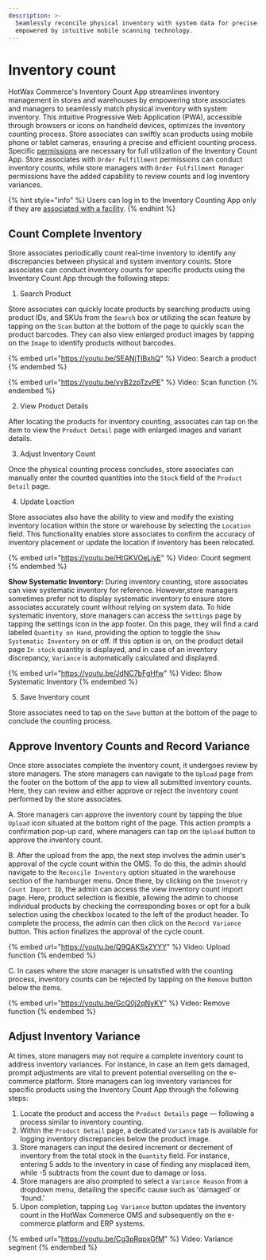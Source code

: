 ```yaml
---
description: >-
  Seamlessly reconcile physical inventory with system data for precise tracking,
  empowered by intuitive mobile scanning technology.
---
```


# Inventory count

HotWax Commerce's Inventory Count App streamlines inventory management in stores and warehouses by empowering store associates and managers to seamlessly match physical inventory with system inventory. This intuitive Progressive Web Application (PWA), accessible through browsers or icons on handheld devices, optimizes the inventory counting process. Store associates can swiftly scan products using mobile phone or tablet cameras, ensuring a precise and efficient counting process. Specific [permissions](https://docs.hotwax.co/documents/v/system-admins/administration/users/user-permission) are necessary for full utilization of the Inventory Count App. Store associates with `Order Fulfillment` permissions can conduct inventory counts, while store managers with `Order Fulfillment Manager` permissions have the added capability to review counts and log inventory variances.

{% hint style="info" %}
Users can log in to the Inventory Counting App only if they are [associated with a facility](https://docs.hotwax.co/documents/v/system-admins/administration/users/user-permission).
{% endhint %}

## Count Complete Inventory

Store associates periodically count real-time inventory to identify any discrepancies between physical and system inventory counts. Store associates can conduct inventory counts for specific products using the Inventory Count App through the following steps:

1. Search Product

Store associates can quickly locate products by searching products using product IDs, and SKUs from the `Search` box or utilizing the scan feature by tapping on the `Scan` button at the bottom of the page to quickly scan the product barcodes. They can also view enlarged product images by tapping on the `Image` to identify products without barcodes.

{% embed url="https://youtu.be/SEANjTlBxhQ" %}
Video: Search a product
{% endembed %}

{% embed url="https://youtu.be/vyB2zpTzvPE" %}
Video: Scan function
{% endembed %}

2. View Product Details

After locating the products for inventory counting, associates can tap on the item to view the `Product Detail` page with enlarged images and variant details.

3. Adjust Inventory Count

Once the physical counting process concludes, store associates can manually enter the counted quantities into the `Stock` field of the `Product Detail` page.

4. Update Loaction

Store associates also have the ability to view and modify the existing inventory location within the store or warehouse by selecting the `Location` field. This functionality enables store associates to confirm the accuracy of inventory placement or update the location if inventory has been relocated.

{% embed url="https://youtu.be/HtGKVOeLjyE" %}
Video: Count segment
{% endembed %}

**Show Systematic Inventory:** During inventory counting, store associates can view systematic inventory for reference. However,store managers sometimes prefer not to display systematic inventory to ensure store associates accurately count without relying on system data. To hide systematic inventory, store managers can access the `Settings` page by tapping the settings icon in the app footer. On this page, they will find a card labeled `Quantity on Hand`, providing the option to toggle the `Show Systematic Inventory` on or off. If this option is on, on the product detail page `In stock` quantity is displayed, and in case of an inventory discrepancy, `Variance` is automatically calculated and displayed.

{% embed url="https://youtu.be/JdNC7bFgHfw" %}
Video: Show Systematic Inventory
{% endembed %}

5. Save Inventory count

Store associates need to tap on the `Save` button at the bottom of the page to conclude the counting process.

## Approve Inventory Counts and Record Variance

Once store associates complete the inventory count, it undergoes review by store managers. The store managers can navigate to the `Upload` page from the footer on the bottom of the app to view all submitted inventory counts. Here, they can review and either approve or reject the inventory count performed by the store associates.

A. Store managers can approve the inventory count by tapping the blue `Upload` icon situated at the bottom right of the page. This action prompts a confirmation pop-up card, where managers can tap on the `Upload` button to approve the inventory count.

B. After the upload from the app, the next step involves the admin user's approval of the cycle count within the OMS. To do this, the admin should navigate to the `Reconcile Inventory` option situated in the warehouse section of the hamburger menu. Once there, by clicking on the `Invenotry Count Import ID`, the admin can access the view inventory count import page. Here, product selection is flexible, allowing the admin to choose individual products by checking the corresponding boxes or opt for a bulk selection using the checkbox located to the left of the product header. To complete the process, the admin can then click on the `Record Variance` button. This action finalizes the approval of the cycle count.

{% embed url="https://youtu.be/Q9QAKSx2YYY" %}
Video: Upload function
{% endembed %}

C. In cases where the store manager is unsatisfied with the counting process, inventory counts can be rejected by tapping on the `Remove` button below the items.

{% embed url="https://youtu.be/GcQ0j2qNyKY" %}
Video: Remove function
{% endembed %}

## Adjust Inventory Variance

At times, store managers may not require a complete inventory count to address inventory variances. For instance, in case an item gets damaged, prompt adjustments are vital to prevent potential overselling on the e-commerce platform. Store managers can log inventory variances for specific products using the Inventory Count App through the following steps:

1. Locate the product and access the `Product Details` page — following a process similar to inventory counting.
2. Within the `Product Detail` page, a dedicated `Variance` tab is available for logging inventory discrepancies below the product image.
3. Store managers can input the desired increment or decrement of inventory from the total stock in the `Quantity` field. For instance, entering 5 adds to the inventory in case of finding any misplaced item, while -5 subtracts from the count due to damage or loss.
4. Store managers are also prompted to select a `Variance Reason` from a dropdown menu, detailing the specific cause such as 'damaged' or 'found.'
5. Upon completion, tapping `Log Variance` button updates the inventory count in the HotWax Commerce OMS and subsequently on the e-commerce platform and ERP systems.

{% embed url="https://youtu.be/Cg3pRqpxGfM" %}
Video: Variance segment
{% endembed %}
